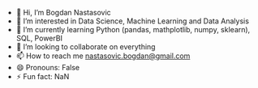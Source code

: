 - 👋 Hi, I’m Bogdan Nastasovic
- 👀 I’m interested in Data Science, Machine Learning and Data Analysis 
- 🌱 I’m currently learning Python (pandas, mathplotlib, numpy, sklearn), SQL, PowerBI
- 💞️ I’m looking to collaborate on everything
- 📫 How to reach me nastasovic.bogdan@gmail.com
- 😄 Pronouns: False
- ⚡ Fun fact: NaN
